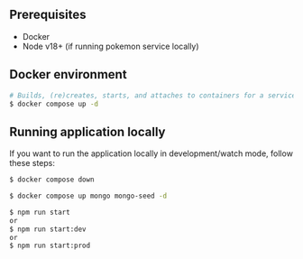 
## Prerequisites

- Docker
- Node v18+ (if running pokemon service locally)

## Docker environment


```bash
# Builds, (re)creates, starts, and attaches to containers for a service in detached mode. Ommit -d if you don't want to run in detached mode.
$ docker compose up -d
```

## Running application locally

If you want to run the application locally in development/watch mode, follow these steps:

```bash
$ docker compose down

$ docker compose up mongo mongo-seed -d

$ npm run start
or
$ npm run start:dev
or
$ npm run start:prod
```
